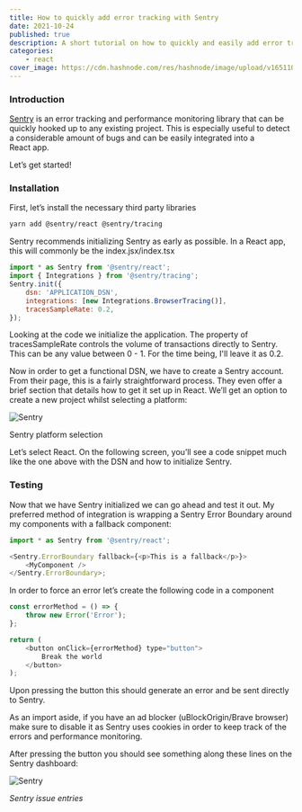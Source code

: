 ```yaml
---
title: How to quickly add error tracking with Sentry
date: 2021-10-24
published: true
description: A short tutorial on how to quickly and easily add error tracking and performance monitoring with the Sentry library in a React app
categories:
    - react
cover_image: https://cdn.hashnode.com/res/hashnode/image/upload/v1651103796841/R96urmHj2.png
---
```


### Introduction

[Sentry](https://sentry.io/) is an error tracking and performance monitoring library that can be quickly hooked up to any existing project. This is especially useful to detect a considerable amount of bugs and can be easily integrated into a React app.

Let’s get started!

### Installation

First, let’s install the necessary third party libraries

```bash
yarn add @sentry/react @sentry/tracing
```

Sentry recommends initializing Sentry as early as possible. In a React app, this will commonly be the index.jsx/index.tsx

```js
import * as Sentry from '@sentry/react';
import { Integrations } from '@sentry/tracing';
Sentry.init({
	dsn: 'APPLICATION_DSN',
	integrations: [new Integrations.BrowserTracing()],
	tracesSampleRate: 0.2,
});
```

Looking at the code we initialize the application. The property of tracesSampleRate controls the volume of transactions directly to Sentry. This can be any value between 0 - 1. For the time being, I'll leave it as 0.2.

Now in order to get a functional DSN, we have to create a Sentry account. From their page, this is a fairly straightforward process. They even offer a brief section that details how to get it set up in React. We’ll get an option to create a new project whilst selecting a platform:

![Sentry](https://cdn.hashnode.com/res/hashnode/image/upload/v1638468763185/FZMVGWQV4i.png)

Sentry platform selection

Let’s select React. On the following screen, you’ll see a code snippet much like the one above with the DSN and how to initialize Sentry.

### Testing

Now that we have Sentry initialized we can go ahead and test it out. My preferred method of integration is wrapping a Sentry Error Boundary around my components with a fallback component:

```js
import * as Sentry from '@sentry/react';

<Sentry.ErrorBoundary fallback={<p>This is a fallback</p>}>
	<MyComponent />
</Sentry.ErrorBoundary>;
```

In order to force an error let’s create the following code in a component

```js
const errorMethod = () => {
	throw new Error('Error');
};

return (
	<button onClick={errorMethod} type="button">
		Break the world
	</button>
);
```

Upon pressing the button this should generate an error and be sent directly to Sentry.

As an import aside, if you have an ad blocker (uBlockOrigin/Brave browser) make sure to disable it as Sentry uses cookies in order to keep track of the errors and performance monitoring.

After pressing the button you should see something along these lines on the Sentry dashboard:

![Sentry](https://cdn.hashnode.com/res/hashnode/image/upload/v1638468764900/xfa1Z7ptd.png)

_Sentry issue entries_
